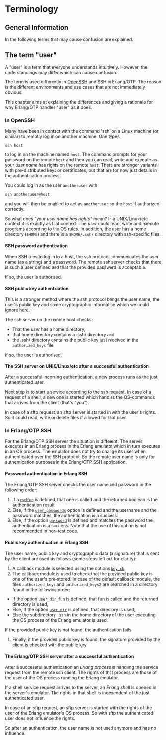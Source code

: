 <!--
%CopyrightBegin%

SPDX-License-Identifier: Apache-2.0

Copyright Ericsson AB 2023-2025. All Rights Reserved.

Licensed under the Apache License, Version 2.0 (the "License");
you may not use this file except in compliance with the License.
You may obtain a copy of the License at

    http://www.apache.org/licenses/LICENSE-2.0

Unless required by applicable law or agreed to in writing, software
distributed under the License is distributed on an "AS IS" BASIS,
WITHOUT WARRANTIES OR CONDITIONS OF ANY KIND, either express or implied.
See the License for the specific language governing permissions and
limitations under the License.

%CopyrightEnd%
-->
# Terminology

## General Information

In the following terms that may cause confusion are explained.

## The term "user"

A "user" is a term that everyone understands intuitively. However, the
understandings may differ which can cause confusion.

The term is used differently in [OpenSSH](http://www.openssh.com) and SSH in
Erlang/OTP. The reason is the different environments and use cases that are not
immediately obvious.

This chapter aims at explaining the differences and giving a rationale for why
Erlang/OTP handles "user" as it does.

### In OpenSSH

Many have been in contact with the command 'ssh' on a Linux machine (or similar)
to remotly log in on another machine. One types

```text
ssh host
```

to log in on the machine named `host`. The command prompts for your password on
the remote `host` and then you can read, write and execute as your _user name_
has rights on the remote `host`. There are stronger variants with
pre-distributed keys or certificates, but that are for now just details in the
authentication process.

You could log in as the user `anotheruser` with

```text
ssh anotheruser@host
```

and you will then be enabled to act as `anotheruser` on the `host` if authorized
correctly.

So what does _"your user name has rights"_ mean? In a UNIX/Linux/etc context it
is exactly as that context: The _user_ could read, write and execute programs
according to the OS rules. In addition, the user has a home directory (`$HOME`)
and there is a `$HOME/.ssh/` directory with ssh-specific files.

#### SSH password authentication

When SSH tries to log in to a host, the ssh protocol communicates the user name
(as a string) and a password. The remote ssh server checks that there is such a
user defined and that the provided password is acceptable.

If so, the user is authorized.

#### SSH public key authentication

This is a stronger method where the ssh protocol brings the user name, the
user's public key and some cryptographic information which we could ignore here.

The ssh server on the remote host checks:

- That the _user_ has a home directory,
- that home directory contains a .ssh/ directory and
- the .ssh/ directory contains the public key just received in the
  `authorized_keys` file

if so, the user is authorized.

#### The SSH server on UNIX/Linux/etc after a successful authentication

After a successful incoming authentication, a new process runs as the just
authenticated user.

Next step is to start a service according to the ssh request. In case of a
request of a shell, a new one is started which handles the OS-commands that
arrives from the client (that's "you").

In case of a sftp request, an sftp server is started in with the user's rights.
So it could read, write or delete files if allowed for that user.

### In Erlang/OTP SSH

For the Erlang/OTP SSH server the situation is different. The server executes in
an Erlang process in the Erlang emulator which in turn executes in an OS
process. The emulator does not try to change its user when authenticated over
the SSH protocol. So the remote user name is only for authentication purposes in
the Erlang/OTP SSH application.

#### Password authentication in Erlang SSH

The Erlang/OTP SSH server checks the user name and password in the following
order:

1. If a [`pwdfun`](`m:ssh#option-pwdfun`) is defined, that one is called and the
   returned boolean is the authentication result.
1. Else, if the [`user_passwords`](`m:ssh#option-user_passwords`) option is
   defined and the username and the password matches, the authentication is a
   success.
1. Else, if the option [`password`](`m:ssh#option-password`) is defined and
   matches the password the authentication is a success. Note that the use of
   this option is not recommended in non-test code.

#### Public key authentication in Erlang SSH

The user name, public key and cryptographic data (a signature) that is sent by
the client are used as follows (some steps left out for clarity):

1. A callback module is selected using the options
   [`key_cb`](`t:ssh:key_cb_common_option/0`).
1. The callback module is used to check that the provided public key is one of
   the user's pre-stored. In case of the default callback module, the files
   `authorized_keys` and `authorized_keys2` are searched in a directory found in
   the following order:

- If the option [`user_dir_fun`](`t:ssh_file:user_dir_fun_common_option/0`) is
  defined, that fun is called and the returned directory is used,
- Else, If the option [`user_dir`](`t:ssh_file:user_dir_common_option/0`) is
  defined, that directory is used,
- Else the subdirectory `.ssh` in the home directory of the user executing the
  OS process of the Erlang emulator is used.

If the provided public key is not found, the authentication fails.

1. Finally, if the provided public key is found, the signature provided by the
   client is checked with the public key.

#### The Erlang/OTP SSH server after a successful authentication

After a successful authentication an _Erlang process_ is handling the service
request from the remote ssh client. The rights of that process are those of the
user of the OS process running the Erlang emulator.

If a shell service request arrives to the server, an _Erlang shell_ is opened in
the server's emulator. The rights in that shell is independent of the just
authenticated user.

In case of an sftp request, an sftp server is started with the rights of the
user of the Erlang emulator's OS process. So with sftp the authenticated user
does not influence the rights.

So after an authentication, the user name is not used anymore and has no
influence.
